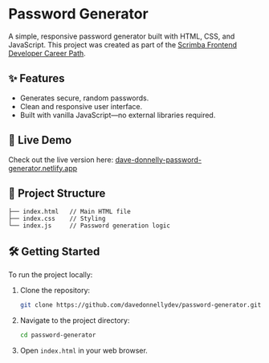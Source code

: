 # Password Generator

A simple, responsive password generator built with HTML, CSS, and JavaScript. This project was created as part of the [Scrimba Frontend Developer Career Path](https://scrimba.com/learn/frontend).

## ✨ Features

- Generates secure, random passwords.
- Clean and responsive user interface.
- Built with vanilla JavaScript—no external libraries required.

## 🚀 Live Demo

Check out the live version here: [dave-donnelly-password-generator.netlify.app](https://dave-donnelly-password-generator.netlify.app/)

## 📁 Project Structure


```plaintext
├── index.html   // Main HTML file
├── index.css    // Styling
└── index.js     // Password generation logic
```


## 🛠️ Getting Started

To run the project locally:

1. Clone the repository:
   ```bash
   git clone https://github.com/davedonnellydev/password-generator.git
   ```

2. Navigate to the project directory:
   ```bash
   cd password-generator
   ```

3. Open `index.html` in your web browser.
